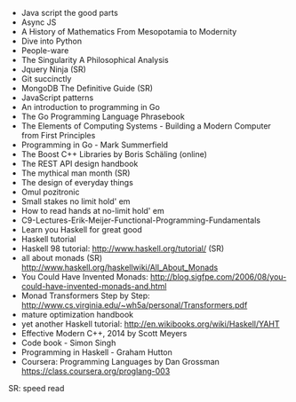 - Java script the good parts
- Async JS
- A History of Mathematics From Mesopotamia to Modernity
- Dive into Python
- People-ware
- The Singularity A Philosophical Analysis
- Jquery Ninja (SR)
- Git succinctly
- MongoDB The Definitive Guide (SR)
- JavaScript patterns
- An introduction to programming in Go
- The Go Programming Language Phrasebook
- The Elements of Computing Systems - Building a Modern Computer from First Principles
- Programming in Go - Mark Summerfield
- The Boost C++ Libraries by Boris Schäling (online)
- The REST API design handbook
- The mythical man month (SR)
- The design of everyday things
- Omul pozitronic
- Small stakes no limit hold' em
- How to read hands at no-limit hold' em
- C9-Lectures-Erik-Meijer-Functional-Programming-Fundamentals
- Learn you Haskell for great good
- Haskell tutorial
- Haskell 98 tutorial: http://www.haskell.org/tutorial/ (SR)
- all about monads (SR) http://www.haskell.org/haskellwiki/All_About_Monads
- You Could Have Invented Monads: http://blog.sigfpe.com/2006/08/you-could-have-invented-monads-and.html
- Monad Transformers Step by Step: http://www.cs.virginia.edu/~wh5a/personal/Transformers.pdf
- mature optimization handbook
- yet another Haskell tutorial: http://en.wikibooks.org/wiki/Haskell/YAHT
- Effective Modern C++, 2014 by Scott Meyers
- Code book - Simon Singh
- Programming in Haskell - Graham Hutton
- Coursera: Programming Languages by Dan Grossman https://class.coursera.org/proglang-003

SR: speed read
